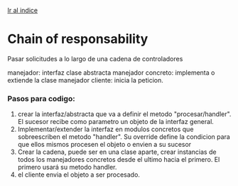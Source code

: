 [Ir al indice](../../PatronesDiseño.md#patrones-de-diseño)

# Chain of responsability
Pasar solicitudes a lo largo de una cadena de controladores

manejador: interfaz clase abstracta
manejador concreto: implementa o extiende la clase manejador
cliente: inicia la peticion.


### Pasos para codigo:
1. crear la interfaz/abstracta que va a definir el metodo "procesar/handler". El sucesor recibe como parametro un objeto de la interfaz general.
2. Implementar/extender  la interfaz en modulos concretos que sobreescriben el metodo "handler". Su override define la condicion para que ellos mismos procesen el objeto o envien a su sucesor
3. Crear la cadena, puede ser en una clase aparte, crear instancias de todos los manejadores concretos desde el ultimo hacia el primero. El primero usará su metodo handler.
4. el cliente envia el objeto a ser procesado.